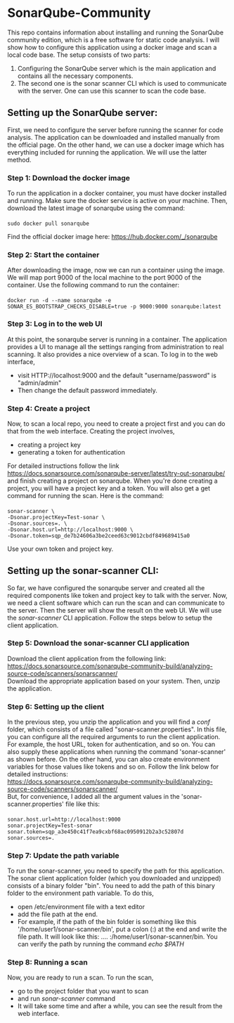 # SonarQube-Community
This repo contains information about installing and running the SonarQube community edition, which is a free software for static code analysis.
I will show how to configure this application using a docker image and scan a local code base. The setup consists of two parts:
  1. Configuring the SonarQube server which is the main application and contains all the necessary components.
  2. The second one is the sonar scanner CLI which is used to communicate with the server. One can use this scanner to scan the code base.

## Setting up the SonarQube server:
First, we need to configure the server before running the scanner for code analysis. The application can be downloaded and installed manually from the official page. On the other hand, we can use a docker image which has everything included for running the application. We will use the latter method.

### Step 1: Download the docker image
To run the application in a docker container, you must have docker installed and running. Make sure the docker service is active on your machine. Then, download the latest image of sonarqube using the command:
#### 
    sudo docker pull sonarqube
Find the official docker image here: https://hub.docker.com/_/sonarqube
### Step 2: Start the container
After downloading the image, now we can run a container using the image. We will map port 9000 of the local machine to the port 9000 of the container. Use the following command to run the container:
#### 
    docker run -d --name sonarqube -e SONAR_ES_BOOTSTRAP_CHECKS_DISABLE=true -p 9000:9000 sonarqube:latest
### Step 3: Log in to the web UI
At this point, the sonarqube server is running in a container. The application provides a UI to manage all the settings ranging from administration to real scanning. It also provides a nice overview of a scan. To log in to the web interface, 
- visit HTTP://localhost:9000 and the default "username/password" is "admin/admin"
- Then change the default password immediately.
### Step 4: Create a project
Now, to scan a local repo, you need to create a project first and you can do that from the web interface. Creating the project involves,
- creating a project key
- generating a token for authentication
  
For detailed instructions follow the link https://docs.sonarsource.com/sonarqube-server/latest/try-out-sonarqube/ and finish creating a project on sonarqube. When you're done creating a project, you will have a project key and a token. You will also get a get command for running the scan. Here is the command:  
#### 
    sonar-scanner \
    -Dsonar.projectKey=Test-sonar \
    -Dsonar.sources=. \
    -Dsonar.host.url=http://localhost:9000 \
    -Dsonar.token=sqp_de7b24606a3be2ceed63c9012cbdf849689415a0
Use your own token and project key.

## Setting up the sonar-scanner CLI:
So far, we have configured the sonarqube server and created all the required components like token and project key to talk with the server. Now, we need a client software which can run the scan and can communicate to the server. Then the server will show the result on the web UI. We will use the _sonar-scanner_ CLI application. Follow the steps below to setup the client application.
### Step 5: Download the sonar-scanner CLI application
Download the client application from the following link:  
https://docs.sonarsource.com/sonarqube-community-build/analyzing-source-code/scanners/sonarscanner/  
Download the appropriate application based on your system. Then, unzip the application.
### Step 6: Setting up the client
In the previous step, you unzip the application and you will find a _conf_ folder, which consists of a file called "sonar-scanner.properties". In this file, you can configure all the required
arguments to run the client application. For example, the host URL, token for authentication, and so on. You can also supply these applications when running the command 'sonar-scanner' as shown before. On the other hand, you can also create environment variables for those values like tokens and so on. Follow the link below for detailed instructions:  
https://docs.sonarsource.com/sonarqube-community-build/analyzing-source-code/scanners/sonarscanner/  
But, for convenience, I added all the argument values in the 'sonar-scanner.properties' file like this:  
####
    sonar.host.url=http://localhost:9000
    sonar.projectKey=Test-sonar
    sonar.token=sqp_a3e450c41f7ea9cxbf68ac0950912b2a3c52807d
    sonar.sources=.

### Step 7: Update the path variable
To run the sonar-scanner, you need to specify the path for this application. The sonar client application folder (which you downloaded and unzipped) consists of a binary folder "bin". You need to add the path of this binary folder to the environment path variable. To do this,
- open /etc/environment file with a text editor
- add the file path at the end.
- For example, if the path of the bin folder is something like this '/home/user1/sonar-scanner/bin', put a colon (:) at the end and write the file path. It will look like this:
  .... :/home/user1/sonar-scanner/bin. You can verify the path by running the command _echo $PATH_
### Step 8: Running a scan
Now, you are ready to run a scan. To run the scan,
- go to the project folder that you want to scan
- and run _sonar-scanner_ command
- It will take some time and after a while, you can see the result from the web interface.
